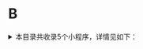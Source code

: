 # B
<details>
<summary>
本目录共收录5个小程序，详情见如下：
</summary>

- [便利蜂](https://github.com/zirawell/R-Store/tree/main/Rule/QuanX/Adblock/Applet/Wechat/B/%E4%BE%BF%E5%88%A9%E8%9C%82)
- [宝龙悠悠](https://github.com/zirawell/R-Store/tree/main/Rule/QuanX/Adblock/Applet/Wechat/B/%E5%AE%9D%E9%BE%99%E6%82%A0%E6%82%A0)
- [必胜客](https://github.com/zirawell/R-Store/tree/main/Rule/QuanX/Adblock/Applet/Wechat/B/%E5%BF%85%E8%83%9C%E5%AE%A2)
- [百度网盘](https://github.com/zirawell/R-Store/tree/main/Rule/QuanX/Adblock/Applet/Wechat/B/%E7%99%BE%E5%BA%A6%E7%BD%91%E7%9B%98)
- [百果园](https://github.com/zirawell/R-Store/tree/main/Rule/QuanX/Adblock/Applet/Wechat/B/%E7%99%BE%E6%9E%9C%E5%9B%AD)

</details>